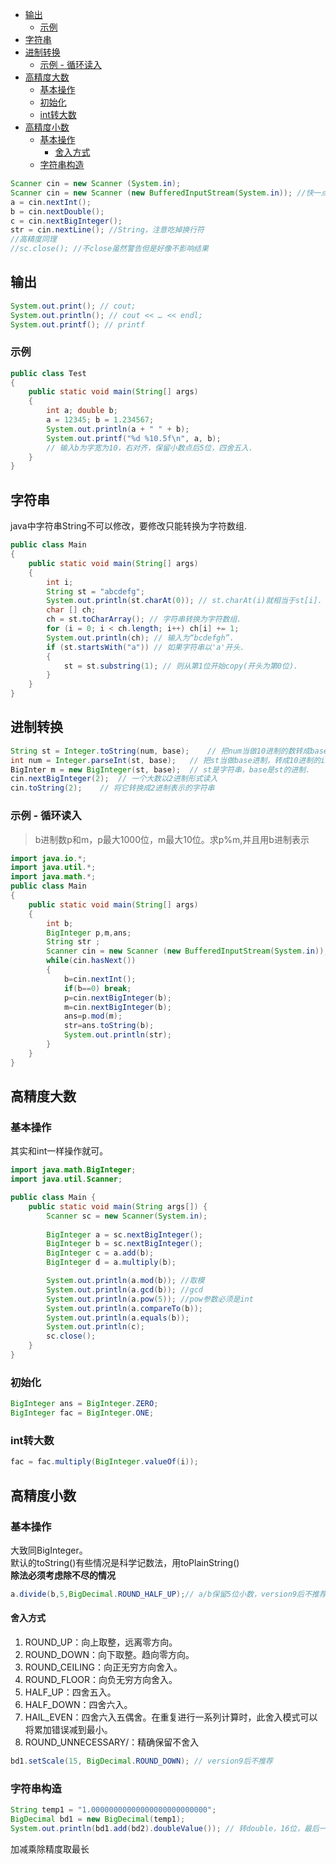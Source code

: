 - [输出](#输出)
  - [示例](#示例)
- [字符串](#字符串)
- [进制转换](#进制转换)
  - [示例 - 循环读入](#示例---循环读入)
- [高精度大数](#高精度大数)
  - [基本操作](#基本操作)
  - [初始化](#初始化)
  - [int转大数](#int转大数)
- [高精度小数](#高精度小数)
  - [基本操作](#基本操作-1)
    - [舍入方式](#舍入方式)
  - [字符串构造](#字符串构造)
```java
Scanner cin = new Scanner (System.in);
Scanner cin = new Scanner (new BufferedInputStream(System.in)); //快一点
a = cin.nextInt();
b = cin.nextDouble(); 
c = cin.nextBigInteger(); 
str = cin.nextLine(); //String，注意吃掉换行符
//高精度同理
//sc.close(); //不close虽然警告但是好像不影响结果
```
 
## 输出
```java
System.out.print(); // cout;
System.out.println(); // cout << … << endl;
System.out.printf(); // printf
```
### 示例
```java
public class Test
{
    public static void main(String[] args) 
    {
        int a; double b;
        a = 12345; b = 1.234567;
        System.out.println(a + " " + b);
        System.out.printf("%d %10.5f\n", a, b); 
        // 输入b为字宽为10，右对齐，保留小数点后5位，四舍五入.
    }
}
```

## 字符串

java中字符串String不可以修改，要修改只能转换为字符数组.
```java
public class Main
{
    public static void main(String[] args) 
    {
        int i;
        String st = "abcdefg";
        System.out.println(st.charAt(0)); // st.charAt(i)就相当于st[i].
        char [] ch;
        ch = st.toCharArray(); // 字符串转换为字符数组.
        for (i = 0; i < ch.length; i++) ch[i] += 1;
        System.out.println(ch); // 输入为“bcdefgh”.
        if (st.startsWith("a")) // 如果字符串以'a'开头.
        {
            st = st.substring(1); // 则从第1位开始copy(开头为第0位).
        }
    }
}
```
 

## 进制转换
```java
String st = Integer.toString(num, base);    // 把num当做10进制的数转成base进制的st(base <= 35).
int num = Integer.parseInt(st, base);   // 把st当做base进制，转成10进制的int(parseInt有两个参数,第一个为要转的字符串,第二个为说明是什么进制).   
BigInter m = new BigInteger(st, base);  // st是字符串，base是st的进制.
cin.nextBigInteger(2);  // 一个大数以2进制形式读入
cin.toString(2);    // 将它转换成2进制表示的字符串
```

### 示例 - 循环读入
 > b进制数p和m，p最大1000位，m最大10位。求p%m,并且用b进制表示
```java
import java.io.*;
import java.util.*;
import java.math.*;
public class Main
{
    public static void main(String[] args)
    {
        int b;
        BigInteger p,m,ans;
        String str ;
		Scanner cin = new Scanner (new BufferedInputStream(System.in));
        while(cin.hasNext())
        {
            b=cin.nextInt();
            if(b==0) break;
            p=cin.nextBigInteger(b);
            m=cin.nextBigInteger(b);
            ans=p.mod(m);
            str=ans.toString(b);
            System.out.println(str);
        }
    }
}
```

## 高精度大数
### 基本操作
其实和int一样操作就可。
```java
import java.math.BigInteger;
import java.util.Scanner;

public class Main {
    public static void main(String args[]) {
        Scanner sc = new Scanner(System.in);
        
        BigInteger a = sc.nextBigInteger();
        BigInteger b = sc.nextBigInteger();
        BigInteger c = a.add(b);
        BigInteger d = a.multiply(b);

        System.out.println(a.mod(b)); //取模
        System.out.println(a.gcd(b)); //gcd
        System.out.println(a.pow(5)); //pow参数必须是int
        System.out.println(a.compareTo(b));
        System.out.println(a.equals(b));
        System.out.println(c);
        sc.close();
    }
}
```
### 初始化
```java
BigInteger ans = BigInteger.ZERO;
BigInteger fac = BigInteger.ONE;
```
### int转大数
```java
fac = fac.multiply(BigInteger.valueOf(i));
```

## 高精度小数

### 基本操作
大致同BigInteger。  
默认的toString()有些情况是科学记数法，用toPlainString()  
**除法必须考虑除不尽的情况**
```java
a.divide(b,5,BigDecimal.ROUND_HALF_UP);// a/b保留5位小数，version9后不推荐
```
#### 舍入方式
1. ROUND_UP：向上取整，远离零方向。
2. ROUND_DOWN：向下取整。趋向零方向。
3. ROUND_CEILING：向正无穷方向舍入。
4. ROUND_FLOOR：向负无穷方向舍入。
5. HALF_UP：四舍五入。
6. HALF_DOWN：四舍六入。
7. HAIL_EVEN：四舍六入五偶舍。在重复进行一系列计算时，此舍入模式可以将累加错误减到最小。
8. ROUND_UNNECESSARY/：精确保留不舍入
```java
bd1.setScale(15, BigDecimal.ROUND_DOWN); // version9后不推荐
```
### 字符串构造
```java
String temp1 = "1.00000000000000000000000000";
BigDecimal bd1 = new BigDecimal(temp1);
System.out.println(bd1.add(bd2).doubleValue()); // 转double，16位，最后一位不精确
```
加减乘除精度取最长